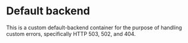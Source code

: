 # Default backend

This is a custom default-backend container for the purpose of handling custom errors, specifically HTTP 503, 502, and 404.
